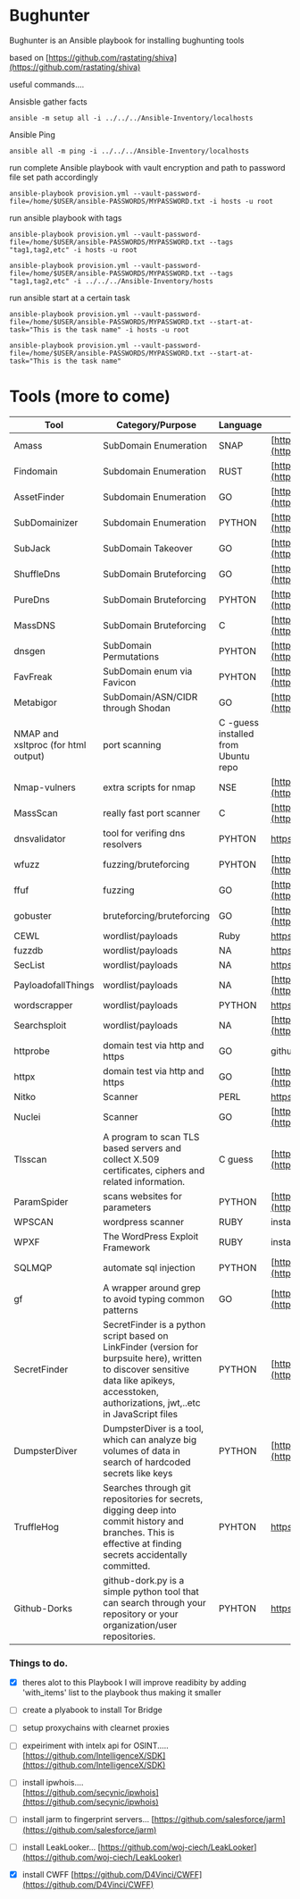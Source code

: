# Bughunter

Bughunter is an Ansible playbook for installing bughunting tools

based on [https://github.com/rastating/shiva](https://github.com/rastating/shiva)

useful commands....

Ansisble gather facts

```
ansible -m setup all -i ../../../Ansible-Inventory/localhosts 
```
Ansible Ping

```
ansible all -m ping -i ../../../Ansible-Inventory/localhosts 
```

run complete Ansible playbook with vault encryption and path to password file set path accordingly

```
ansible-playbook provision.yml --vault-password-file=/home/$USER/ansible-PASSWORDS/MYPASSWORD.txt -i hosts -u root 
```

run ansible playbook with tags

```
ansible-playbook provision.yml --vault-password-file=/home/$USER/ansible-PASSWORDS/MYPASSWORD.txt --tags "tag1,tag2,etc" -i hosts -u root 

ansible-playbook provision.yml --vault-password-file=/home/$USER/ansible-PASSWORDS/MYPASSWORD.txt --tags "tag1,tag2,etc" -i ../../../Ansible-Inventory/hosts
```

run ansible start at a certain task
```
ansible-playbook provision.yml --vault-password-file=/home/$USER/ansible-PASSWORDS/MYPASSWORD.txt --start-at-task="This is the task name" -i hosts -u root

ansible-playbook provision.yml --vault-password-file=/home/$USER/ansible-PASSWORDS/MYPASSWORD.txt --start-at-task="This is the task name" 
```

# Tools (more to come)

| **Tool**                            | **Category/Purpose**                                                                                                                                                                          | **Language**                        | **Link**                                                                                                   |
| ----------------------------------- | --------------------------------------------------------------------------------------------------------------------------------------------------------------------------------------------- | ----------------------------------- | ---------------------------------------------------------------------------------------------------------- |
| Amass                               | SubDomain Enumeration                                                                                                                                                                         | SNAP                                | [https://github.com/OWASP/Amass](https://github.com/OWASP/Amass)                                           |
| Findomain                           | Subdomain Enumeration                                                                                                                                                                         | RUST                                | [https://github.com/Findomain/Findomain](https://github.com/Findomain/Findomain)                           |
| AssetFinder                         | Subdomain Enumeration                                                                                                                                                                         | GO                                  | [https://github.com/tomnomnom/assetfinder](https://github.com/tomnomnom/assetfinder)                       |
| SubDomainizer                       | Subdomain Enumeration                                                                                                                                                                         | PYTHON                              | [https://github.com/nsonaniya2010/SubDomainizer](https://github.com/nsonaniya2010/SubDomainizer)           |
| SubJack                             | SubDomain Takeover                                                                                                                                                                            | GO                                  | [https://github.com/haccer/subjack](https://github.com/haccer/subjack)                                     |
| ShuffleDns                          | SubDomain Bruteforcing                                                                                                                                                                        | GO                                  | [https://github.com/projectdiscovery/shuffledns](https://github.com/projectdiscovery/shuffledns)           |
| PureDns                             | SubDomain Bruteforcing                                                                                                                                                                        | PYHTON                              | [https://github.com/d3mondev/puredns](https://github.com/d3mondev/puredns)                                 |
| MassDNS                             | SubDomain Bruteforcing                                                                                                                                                                        | C                                   | [https://github.com/blechschmidt/massdns](https://github.com/blechschmidt/massdns)                         |
| dnsgen                              | SubDomain Permutations                                                                                                                                                                        | PYHTON                              | [https://github.com/ProjectAnte/dnsgen](https://github.com/ProjectAnte/dnsgen)                             |
| FavFreak                            | SubDomain enum via Favicon                                                                                                                                                                    | PYHTON                              | [https://github.com/devanshbatham/FavFreak](https://github.com/devanshbatham/FavFreak)                     |
| Metabigor                           | SubDomain/ASN/CIDR through Shodan                                                                                                                                                             | GO                                  | [https://github.com/j3ssie/metabigor](https://github.com/j3ssie/metabigor)                                 |
| NMAP and xsltproc (for html output) | port scanning                                                                                                                                                                                 | C -guess installed from Ubuntu repo |                                                                                                            |
| Nmap-vulners                        | extra scripts for nmap                                                                                                                                                                        | NSE                                 | [https://github.com/vulnersCom/nmap-vulners](https://github.com/vulnersCom/nmap-vulners)                   |
| MassScan                            | really fast port scanner                                                                                                                                                                      | C                                   | [https://github.com/robertdavidgraham/masscan](https://github.com/robertdavidgraham/masscan)               |
| dnsvalidator                        | tool for verifing dns resolvers                                                                                                                                                               | PYHTON                              | https://github.com/vortexau/dnsvalidator                                                                   |
| wfuzz                               | fuzzing/bruteforcing                                                                                                                                                                          | PYHTON                              | [https://github.com/xmendez/wfuzz](https://github.com/xmendez/wfuzz)                                       |
| ffuf                                | fuzzing                                                                                                                                                                                       | GO                                  | [https://github.com/ffuf/ffuf](https://github.com/ffuf/ffuf)                                               |
| gobuster                            | bruteforcing/bruteforcing                                                                                                                                                                     | GO                                  | [https://github.com/OJ/gobuster](https://github.com/OJ/gobuster)                                           |
| CEWL                                | wordlist/payloads                                                                                                                                                                             | Ruby                                | https://github.com/digininja/CeWL                                                                          |
| fuzzdb                              | wordlist/payloads                                                                                                                                                                             | NA                                  | https://github.com/fuzzdb-project/fuzzdb                                                                   |
| SecList                             | wordlist/payloads                                                                                                                                                                             | NA                                  | https://github.com/danielmiessler/SecLists                                                                 |
| PayloadofallThings                  | wordlist/payloads                                                                                                                                                                             | NA                                  | [https://github.com/swisskyrepo/PayloadsAllTheThings](https://github.com/swisskyrepo/PayloadsAllTheThings) |
| wordscrapper                        | wordlist/payloads                                                                                                                                                                             | PYTHON                              | https://github.com/dariusztytko/words-scraper                                                              |
| Searchsploit                        | wordlist/payloads                                                                                                                                                                             | NA                                  | [https://github.com/offensive-security/exploitdb](https://github.com/offensive-security/exploitdb)         |
| httprobe                            | domain test via http and https                                                                                                                                                                | GO                                  | github.com/tomnomnom/httprobe                                                                              |
| httpx                               | domain test via http and https                                                                                                                                                                | GO                                  | [https://github.com/projectdiscovery/httpx](https://github.com/projectdiscovery/httpx)                     |
| Nitko                               | Scanner                                                                                                                                                                                       | PERL                                | https://github.com/sullo/nikto                                                                             |
| Nuclei                              | Scanner                                                                                                                                                                                       | GO                                  | [https://github.com/projectdiscovery/nuclei](https://github.com/projectdiscovery/nuclei)                   |
| Tlsscan                             | A program to scan TLS based servers and collect X.509 certificates, ciphers and related information.                                                                                          | C guess                             | [https://github.com/prbinu/tls-scan](https://github.com/prbinu/tls-scan)                                   |
| ParamSpider                         | scans websites for parameters                                                                                                                                                                 | PYTHON                              | [https://github.com/devanshbatham/ParamSpider](https://github.com/devanshbatham/ParamSpider)               |
| WPSCAN                              | wordpress scanner                                                                                                                                                                             | RUBY                                | installed via gem                                                                                          |
| WPXF                                | The WordPress Exploit Framework                                                                                                                                                               | RUBY                                | installed via gem                                                                                          |
| SQLMQP                              | automate sql injection                                                                                                                                                                        | PYTHON                              | [https://github.com/sqlmapproject/sqlmap](https://github.com/sqlmapproject/sqlmap)                         |
| gf                                  | A wrapper around grep to avoid typing common patterns                                                                                                                                         | GO                                  | [https://github.com/tomnomnom/gf](https://github.com/tomnomnom/gf)                                         |
| SecretFinder                        | SecretFinder is a python script based on LinkFinder (version for burpsuite here), written to discover sensitive data like apikeys, accesstoken, authorizations, jwt,..etc in JavaScript files | PYTHON                              | [https://github.com/m4ll0k/SecretFinder](https://github.com/m4ll0k/SecretFinder)                           |
| DumpsterDiver                       | DumpsterDiver is a tool, which can analyze big volumes of data in search of hardcoded secrets like keys                                                                                       | PYTHON                              | [https://github.com/securing/DumpsterDiver](https://github.com/securing/DumpsterDiver)                     |
| TruffleHog                          | Searches through git repositories for secrets, digging deep into commit history and branches. This is effective at finding secrets accidentally committed.                                    | PYHTON                              | https://github.com/dxa4481/truffleHog                                                                      |
| Github-Dorks                        | github-dork.py is a simple python tool that can search through your repository or your organization/user repositories.                                                                        | PYHTON                              | https://github.com/techgaun/github-dorks                                                                   |



### Things to do.
- [x] theres alot to this Playbook I will improve readibity by adding 'with_items' list to the playbook thus making it smaller
- [ ] create a plyabook to install Tor Bridge
- [ ] setup proxychains with clearnet proxies
- [ ] expeiriment with intelx api for OSINT.....
[https://github.com/IntelligenceX/SDK](https://github.com/IntelligenceX/SDK)
- [ ] install ipwhois....  
[https://github.com/secynic/ipwhois](https://github.com/secynic/ipwhois)
- [ ] install jarm to fingerprint servers...
[https://github.com/salesforce/jarm](https://github.com/salesforce/jarm)
- [ ] install LeakLooker...
[https://github.com/woj-ciech/LeakLooker](https://github.com/woj-ciech/LeakLooker)
- [x] install CWFF
[https://github.com/D4Vinci/CWFF](https://github.com/D4Vinci/CWFF)











